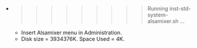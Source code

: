 * >>>>>>>>> Running inst-std-system-alsamixer.sh ...
  * Insert Alsamixer menu in Administration.
  * Disk size = 3934376K. Space Used = 4K.
